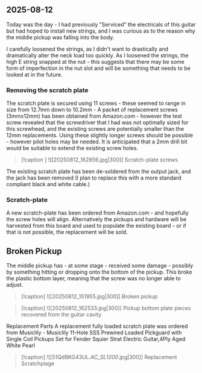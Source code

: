## 2025-08-12
Today was the day - I had previously "Serviced" the electricals of this guitar but had hoped to install new strings, and I was curious as to the reason why the middle pickup was falling into the body.

I carefully loosened the strings, as I didn't want to drastically and dramatically alter the neck load too quickly.  As I loosened the strings, the high E string snapped at the nut - this suggests that there may be some form of imperfection in the nut slot and will be something that needs to be looked at in the future.

### Removing the scratch plate
The scratch plate is secured using 11 screws - these seemed to range in size  from 12.7mm down to 10.2mm - A packet of replacement screws (3mmx12mm) has been obtained from Amazon.com - however the test screw revealed that the screwdriver that I had was not optimally sized for this screwhead, and the existing screws are potentially smaller than the 12mm replacements.  Using these slightly longer screws should be possible - however pilot holes may be needed.  It is anticipated that a 2mm drill bit would be suitable to extend the existing screw holes.
> [!caption ] 
> ![[20250812_162856.jpg|300]]
> Scratch-plate screws

The existing scratch plate has been de-soldered from the output jack, and the jack has been removed (I plan to replace this with a more standard compliant black and white cable.)

### Scratch-plate
A new scratch-plate has been ordered from Amazon.com - and hopefully  the screw holes will align.  Alternatively the pickups and hardware will be harvested from this board and used to populate the existing board - or if that is not possible, the replacement will be sold.  

## Broken Pickup
The middle pickup has - at some stage - received some damage - possibly by something hitting or dropping onto the bottom of the pickup.  This broke the plastic bottom layer, meaning that the screw was no longer able to adjust.
> [!caption]
> ![[20250812_151955.jpg|300]]
> Broken pickup

> [!caption]
> ![[20250812_162533.jpg|300]]
> Pickup bottom plate pieces recovered from the guitar cavity


Replacement Parts
A replacement fully loaded scratch plate was ordered from Musiclily - Musiclily 11-Hole SSS Prewired Loaded Pickguard with Single Coil Pickups Set for Fender Squier Strat Electric Guitar,4Ply Aged White Pearl

> [!caption]
> ![[51QdBKG43UL._AC_SL1200_.jpg|300]]
> Replacement Scratchplage
> 